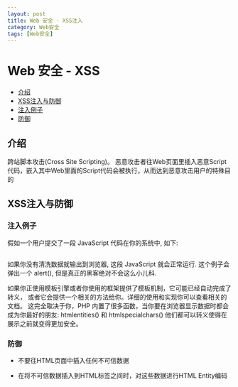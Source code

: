 ```yaml
---
layout: post
title: Web 安全 - XSS注入
category: Web安全
tags: [Web安全]
---
```


# Web 安全 - XSS

- [介绍](#introduction)
- [XSS注入与防御](#person-ssl)
 - [注入例子](#ex)
 - [防御](#defense)

<a name="introduction"></a>
## 介绍
跨站脚本攻击(Cross Site Scripting)。 恶意攻击者往Web页面里插入恶意Script代码，嵌入其中Web里面的Script代码会被执行，从而达到恶意攻击用户的特殊目的

<a name="person-ssl"></a>
## XSS注入与防御
 
<a name="ex"></a>
### 注入例子
假如一个用户提交了一段 JavaScript 代码在你的系统中, 如下:```<script>alert('I am not sanitized!');</script>
```如果你没有清洗数据就输出到浏览器, 这段 JavaScript 就会正常运行. 这个例子会弹出一个 alert(), 但是真正的黑客绝对不会这么小儿科.

如果你正使用模板引擎或者你使用的框架提供了模板机制，它可能已经自动完成了转义，
或者它会提供一个相关的方法给你。详细的使用和实现你可以查看相关的文档。
这完全取决于你，PHP 内置了很多函数，当你要在浏览器显示数据时都会成为你最好的朋友: htmlentities() 和 htmlspecialchars() 他们都可以转义使得在展示之前就变得更加安全。<a name="defense"></a>### 防御- 不要往HTML页面中插入任何不可信数据

- 在将不可信数据插入到HTML标签之间时，对这些数据进行HTML Entity编码
